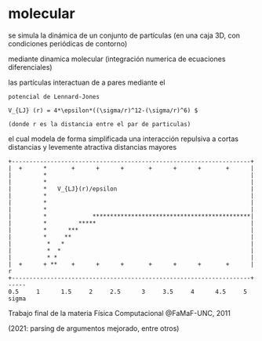 molecular
=========

se simula la dinámica de un conjunto de partículas
(en una caja 3D, con condiciones periódicas de contorno)

mediante dinamica molecular (integración numerica de ecuaciones diferenciales)


las partículas interactuan de a pares mediante el

```
potencial de Lennard-Jones

V_{LJ} (r) = 4*\epsilon*((\sigma/r)^12-(\sigma/r)^6) $

(donde r es la distancia entre el par de particulas)
```

el cual modela de forma simplificada una interacción
	repulsiva a cortas distancias
	y levemente atractiva distancias mayores

```
+--------------------------------------------------------------------+
|  +      *       +      +      +       +      +      +       +      |
|         *                                                          |
|         *                                                          |
|         *   V_{LJ}(r)/epsilon                                      |
|         *                                                          |
|         *                                                          |
|         *                                                          |
|         *             *********************************************|
|         *         *****                                            |
|         *      ***                                                 |
|         *     **                                                   |
|          *   *                                                     |
|          *  *                                                      |
|          * *                                                       |
|  +      + **    +      +      +       +      +      +       +      |   r
+--------------------------------------------------------------------+ -----
0.5     1      1.5     2     2.5      3     3.5     4      4.5     5   sigma
```

Trabajo final de la materia Física Computacional @FaMaF-UNC, 2011



(2021: parsing de argumentos mejorado, entre otros)


